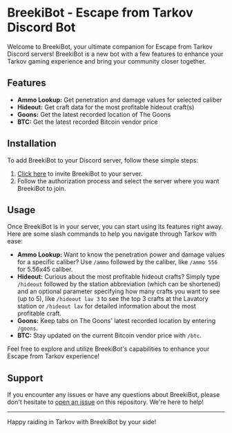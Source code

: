 # BreekiBot - Escape from Tarkov Discord Bot

Welcome to BreekiBot, your ultimate companion for Escape from Tarkov Discord servers! BreekiBot is a new bot with a few features to enhance your Tarkov gaming experience and bring your community closer together.

## Features

- **Ammo Lookup:** Get penetration and damage values for selected caliber
- **Hideout:** Get craft data for the most profitable hideout craft(s)
- **Goons:**  Get the latest recorded location of The Goons
- **BTC:**  Get the latest recorded Bitcoin vendor price

## Installation

To add BreekiBot to your Discord server, follow these simple steps:

1. [Click here](https://discord.com/oauth2/authorize?client_id=1210177306623213578&permissions=1067299712128&scope=bot+applications.commands) to invite BreekiBot to your server.
2. Follow the authorization process and select the server where you want BreekiBot to join.

## Usage

Once BreekiBot is in your server, you can start using its features right away. Here are some slash commands to help you navigate through Tarkov with ease:

- **Ammo Lookup:** Want to know the penetration power and damage values for a specific caliber? Use `/ammo` followed by the caliber, like `/ammo 556` for 5.56x45 caliber.
- **Hideout:** Curious about the most profitable hideout crafts? Simply type `/hideout` followed by the station abbreviation (which can be shortened) and an optional parameter specifying how many crafts you want to see (up to 5), like `/hideout lav 3` to see the top 3 crafts at the Lavatory station or `/hideout lav` for detailed information about the most profitable craft.
- **Goons:** Keep tabs on The Goons' latest recorded location by entering `/goons`.
- **BTC:** Stay updated on the current Bitcoin vendor price with `/btc`.

Feel free to explore and utilize BreekiBot's capabilities to enhance your Escape from Tarkov experience!

## Support

If you encounter any issues or have any questions about BreekiBot, please don't hesitate to [open an issue](link_to_issues) on this repository. We're here to help!

---

Happy raiding in Tarkov with BreekiBot by your side!
